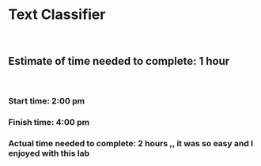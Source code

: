 # Text Classifier

<br>

## Estimate of time needed to complete: 1 hour
<br>

### Start time: 2:00 pm
### Finish time: 4:00 pm
### Actual time needed to complete: 2 hours ,, it was so easy and I enjoyed with this lab

<br>
